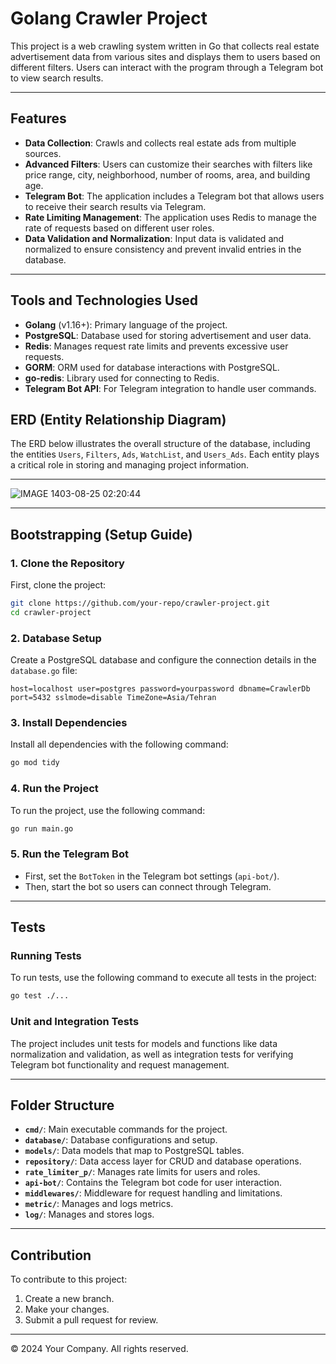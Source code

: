 
# Golang Crawler Project

This project is a web crawling system written in Go that collects real estate advertisement data from various sites and displays them to users based on different filters. Users can interact with the program through a Telegram bot to view search results.

---

## Features

- **Data Collection**: Crawls and collects real estate ads from multiple sources.
- **Advanced Filters**: Users can customize their searches with filters like price range, city, neighborhood, number of rooms, area, and building age.
- **Telegram Bot**: The application includes a Telegram bot that allows users to receive their search results via Telegram.
- **Rate Limiting Management**: The application uses Redis to manage the rate of requests based on different user roles.
- **Data Validation and Normalization**: Input data is validated and normalized to ensure consistency and prevent invalid entries in the database.

---

## Tools and Technologies Used

- **Golang** (v1.16+): Primary language of the project.
- **PostgreSQL**: Database used for storing advertisement and user data.
- **Redis**: Manages request rate limits and prevents excessive user requests.
- **GORM**: ORM used for database interactions with PostgreSQL.
- **go-redis**: Library used for connecting to Redis.
- **Telegram Bot API**: For Telegram integration to handle user commands.



## ERD (Entity Relationship Diagram)

The ERD below illustrates the overall structure of the database, including the entities `Users`, `Filters`, `Ads`, `WatchList`, and `Users_Ads`. Each entity plays a critical role in storing and managing project information.

---

![IMAGE 1403-08-25 02:20:44](https://github.com/user-attachments/assets/1a6bdfda-84a9-4e75-84bf-ce28b4456311)

---

## Bootstrapping (Setup Guide)

### 1. Clone the Repository

First, clone the project:

```bash
git clone https://github.com/your-repo/crawler-project.git
cd crawler-project
```

### 2. Database Setup

Create a PostgreSQL database and configure the connection details in the `database.go` file:

```plaintext
host=localhost user=postgres password=yourpassword dbname=CrawlerDb port=5432 sslmode=disable TimeZone=Asia/Tehran
```

### 3. Install Dependencies

Install all dependencies with the following command:

```bash
go mod tidy
```

### 4. Run the Project

To run the project, use the following command:

```bash
go run main.go
```

### 5. Run the Telegram Bot

- First, set the `BotToken` in the Telegram bot settings (`api-bot/`).
- Then, start the bot so users can connect through Telegram.

---

## Tests

### Running Tests

To run tests, use the following command to execute all tests in the project:

```bash
go test ./...
```

### Unit and Integration Tests

The project includes unit tests for models and functions like data normalization and validation, as well as integration tests for verifying Telegram bot functionality and request management.

---

## Folder Structure

- **`cmd/`**: Main executable commands for the project.
- **`database/`**: Database configurations and setup.
- **`models/`**: Data models that map to PostgreSQL tables.
- **`repository/`**: Data access layer for CRUD and database operations.
- **`rate_limiter_p/`**: Manages rate limits for users and roles.
- **`api-bot/`**: Contains the Telegram bot code for user interaction.
- **`middlewares/`**: Middleware for request handling and limitations.
- **`metric/`**: Manages and logs metrics.
- **`log/`**: Manages and stores logs.

---

## Contribution

To contribute to this project:

1. Create a new branch.
2. Make your changes.
3. Submit a pull request for review.

---

© 2024 Your Company. All rights reserved.
